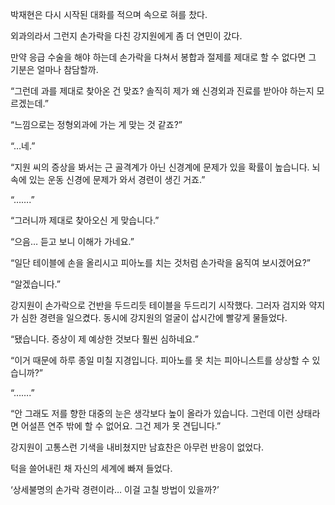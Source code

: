 박재현은 다시 시작된 대화를 적으며 속으로 혀를 찼다.

외과의라서 그런지 손가락을 다친 강지원에게 좀 더 연민이 갔다.

만약 응급 수술을 해야 하는데 손가락을 다쳐서 봉합과 절제를 제대로 할 수 없다면 그 기분은 얼마나 참담할까.

“그런데 과를 제대로 찾아온 건 맞죠? 솔직히 제가 왜 신경외과 진료를 받아야 하는지 모르겠는데.”

“느낌으로는 정형외과에 가는 게 맞는 것 같죠?”

“…네.”

“지원 씨의 증상을 봐서는 근 골격계가 아닌 신경계에 문제가 있을 확률이 높습니다. 뇌 속에 있는 운동 신경에 문제가 와서 경련이 생긴 거죠.”

“…….”

“그러니까 제대로 찾아오신 게 맞습니다.”

“으음… 듣고 보니 이해가 가네요.”

“일단 테이블에 손을 올리시고 피아노를 치는 것처럼 손가락을 움직여 보시겠어요?”

“알겠습니다.”

강지원이 손가락으로 건반을 두드리듯 테이블을 두드리기 시작했다. 그러자 검지와 약지가 심한 경련을 일으켰다. 동시에 강지원의 얼굴이 삽시간에 빨갛게 물들었다.

“됐습니다. 증상이 제 예상한 것보다 훨씬 심하네요.”

“이거 때문에 하루 종일 미칠 지경입니다. 피아노를 못 치는 피아니스트를 상상할 수 있습니까?”

“…….”

“안 그래도 저를 향한 대중의 눈은 생각보다 높이 올라가 있습니다. 그런데 이런 상태라면 어설픈 연주 밖에 할 수 없어요. 그건 제가 못 견딥니다.”

강지원이 고통스런 기색을 내비쳤지만 남효찬은 아무런 반응이 없었다.

턱을 쓸어내린 채 자신의 세계에 빠져 들었다.

‘상세불명의 손가락 경련이라… 이걸 고칠 방법이 있을까?’